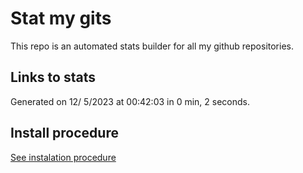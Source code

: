 # Stat my gits

This repo is an automated stats builder for all my github repositories.

## Links to stats


Generated on 12/ 5/2023 at 00:42:03 in 0 min, 2 seconds.

## Install procedure

[See instalation procedure](./src/install.md)
